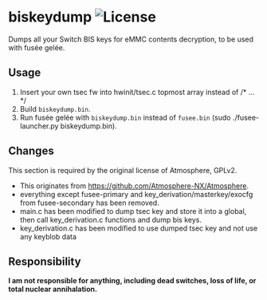 # biskeydump ![License](https://img.shields.io/badge/License-GPLv2-blue.svg)
Dumps all your Switch BIS keys for eMMC contents decryption, to be used with fusée gelée.

## Usage

 1. Insert your own tsec fw into hwinit/tsec.c topmost array instead of /* ... */
 2. Build `biskeydump.bin`.
 3. Run fusée gelée with `biskeydump.bin` instead of `fusee.bin` (sudo ./fusee-launcher.py biskeydump.bin).

## Changes

This section is required by the original license of Atmosphere, GPLv2.

 * This originates from https://github.com/Atmosphere-NX/Atmosphere.
 * everything except fusee-primary and key_derivation/masterkey/exocfg from fusee-secondary has been removed.
 * main.c has been modified to dump tsec key and store it into a global, then call key_derivation.c functions and dump bis keys.
 * key_derivation.c has been modified to use dumped tsec key and not use any keyblob data

## Responsibility

**I am not responsible for anything, including dead switches, loss of life, or total nuclear annihalation.**
